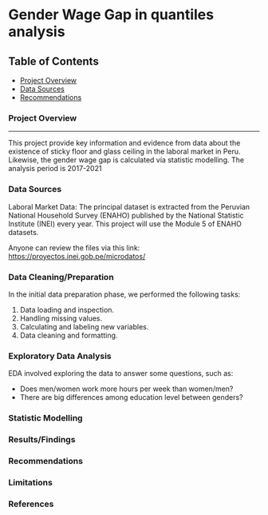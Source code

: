# Gender Wage Gap in quantiles analysis

## Table of Contents

  - [Project Overview](#project-overview)
  - [Data Sources](#data-sources)
  - [Recommendations](#recommendations)

### Project Overview
---

This project provide key information and evidence from data about the existence of sticky floor and glass ceiling in the laboral market in Peru. Likewise, the gender wage gap is calculated vía statistic modelling. The analysis period is 2017-2021

### Data Sources

Laboral Market Data: The principal dataset is extracted from the Peruvian National Household Survey (ENAHO) published by the National Statistic Institute (INEI) every year. This project will use the Module 5 of ENAHO datasets.

Anyone can review the files via this link: https://proyectos.inei.gob.pe/microdatos/

### Data Cleaning/Preparation

In the initial data preparation phase, we performed the following tasks:
1. Data loading and inspection.
2. Handling missing values.
3. Calculating and labeling new variables.
4. Data cleaning and formatting.

### Exploratory Data Analysis

EDA involved exploring the data to answer some questions, such as:

- Does men/women work more hours per week than women/men?
- There are big differences among education level between genders?

### Statistic Modelling


### Results/Findings


### Recommendations


### Limitations


### References
